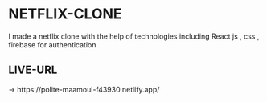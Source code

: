 # NETFLIX-CLONE
I made a netflix clone with the help of technologies including React js , css , firebase for authentication.
<h2><b>LIVE-URL</b></h2> -> https://polite-maamoul-f43930.netlify.app/

